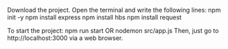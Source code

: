 Download the project. Open the terminal and write the following lines:
npm init -y
npm install express
npm install hbs
npm install request

To start the project: npm run start OR nodemon src/app.js
Then, just go to http://localhost:3000 via a web browser.